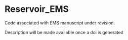 # Reservoir_EMS

Code associated with EMS manuscript under revision.

Description will be made available once a doi is generated
